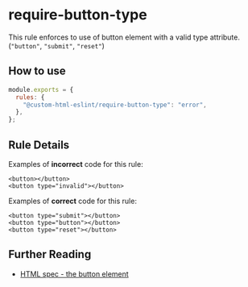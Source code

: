 # require-button-type

This rule enforces to use of button element with a valid type attribute.(`"button"`, `"submit"`, `"reset"`)

## How to use

```js,.eslintrc.js
module.exports = {
  rules: {
    "@custom-html-eslint/require-button-type": "error",
  },
};
```

## Rule Details

Examples of **incorrect** code for this rule:

<!-- prettier-ignore -->
```html,incorrect
<button></button>
<button type="invalid"></button>
```

Examples of **correct** code for this rule:

```html,correct
<button type="submit"></button>
<button type="button"></button>
<button type="reset"></button>
```

## Further Reading

- [HTML spec - the button element](https://html.spec.whatwg.org/multipage/form-elements.html#attr-button-type)
